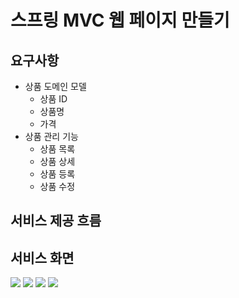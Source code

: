 # 스프링 MVC 웹 페이지 만들기
## 요구사항
+ 상품 도메인 모델
  + 상품 ID
  + 상품명
  + 가격
+ 상품 관리 기능
  + 상품 목록
  + 상품 상세
  + 상품 등록
  + 상품 수정
  
## 서비스 제공 흐름


## 서비스 화면
<img src = "https://user-images.githubusercontent.com/105557972/230907790-55290e6e-910f-4804-a67f-084c497d067b.png"></img>
<img src = "https://user-images.githubusercontent.com/105557972/230907800-80832560-5cb9-403d-8fbb-e8587c79ecd0.png"></img>
<img src = "https://user-images.githubusercontent.com/105557972/230907804-5ecf6b3b-4726-4c3c-9f89-c439d1c73acb.png"></img>
<img src = "https://user-images.githubusercontent.com/105557972/230907810-9ad72ebf-3547-43b4-8b3a-92087479d338.png"></img>

